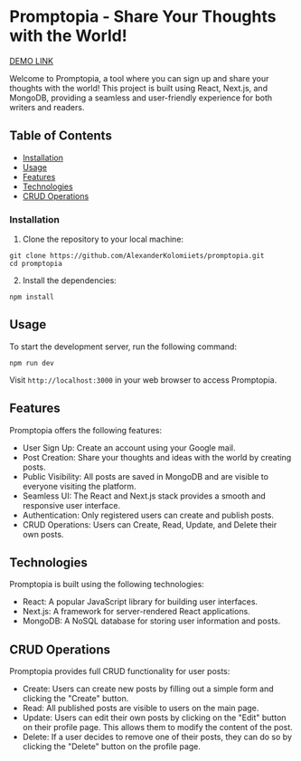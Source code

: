 # Promptopia - Share Your Thoughts with the World!

[DEMO LINK](https://promptopia-oaz7zm42f-alexanderkolomiiets.vercel.app/)

Welcome to Promptopia, a tool where you can sign up and share your thoughts with the world! This project is built using React, Next.js, and MongoDB, providing a seamless and user-friendly experience for both writers and readers.

## Table of Contents

- [Installation](#installation)
- [Usage](#usage)
- [Features](#features)
- [Technologies](#technologies)
- [CRUD Operations](#crud-operations)


### Installation

1. Clone the repository to your local machine:

```
git clone https://github.com/AlexanderKolomiiets/promptopia.git
cd promptopia
```

2. Install the dependencies:

```
npm install
```

## Usage

To start the development server, run the following command:

```
npm run dev
```

Visit `http://localhost:3000` in your web browser to access Promptopia.

## Features

Promptopia offers the following features:

- User Sign Up: Create an account using your Google mail.
- Post Creation: Share your thoughts and ideas with the world by creating posts.
- Public Visibility: All posts are saved in MongoDB and are visible to everyone visiting the platform.
- Seamless UI: The React and Next.js stack provides a smooth and responsive user interface.
- Authentication: Only registered users can create and publish posts.
- CRUD Operations: Users can Create, Read, Update, and Delete their own posts.

## Technologies

Promptopia is built using the following technologies:

- React: A popular JavaScript library for building user interfaces.
- Next.js: A framework for server-rendered React applications.
- MongoDB: A NoSQL database for storing user information and posts.

## CRUD Operations

Promptopia provides full CRUD functionality for user posts:

- Create: Users can create new posts by filling out a simple form and clicking the "Create" button.
- Read: All published posts are visible to users on the main page.
- Update: Users can edit their own posts by clicking on the "Edit" button on their profile page. This allows them to modify the content of the post.
- Delete: If a user decides to remove one of their posts, they can do so by clicking the "Delete" button on the profile page.

